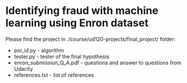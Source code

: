 # Identifying fraud with machine learning using Enron dataset

Please find the project in ./course/ud120-projects/final_project/ folder:
* poi_id.py - algorithm
* tester.py - tester of the final hypothesis
* enron_submission_Q_A.pdf - questions and answer to questions from Udacity
* references.txt - list of references
